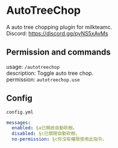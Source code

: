 # AutoTreeChop
A auto tree chopping plugin for milkteamc.  
Discord: https://discord.gg/pyNS5xAvMs   
## Permission and commands
usage: `/autotreechop`  
description: Toggle auto tree chop.  
permission: `autotreechop.use`  
## Config
`config.yml`
```yml
messages:
  enabled: §a已開啟自動砍樹。
  disabled: §c已關閉自動砍樹。
  no-permission: §c你沒有權限使用此指令。
```